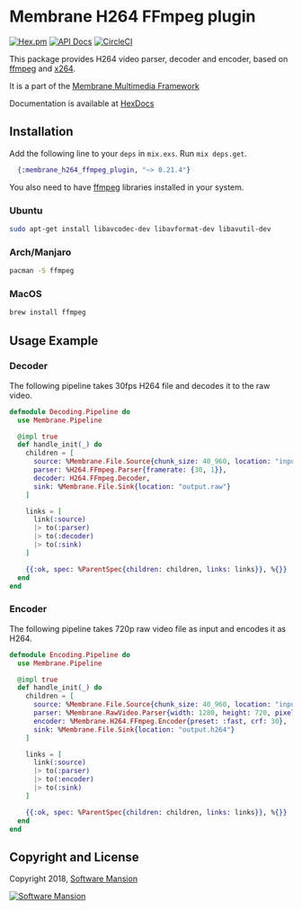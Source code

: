# Membrane H264 FFmpeg plugin

[![Hex.pm](https://img.shields.io/hexpm/v/membrane_h264_ffmpeg_plugin.svg)](https://hex.pm/packages/membrane_h264_ffmpeg_plugin)
[![API Docs](https://img.shields.io/badge/api-docs-yellow.svg?style=flat)](https://hexdocs.pm/membrane_h264_ffmpeg_plugin/)
[![CircleCI](https://circleci.com/gh/membraneframework/membrane_h264_ffmpeg_plugin.svg?style=svg)](https://circleci.com/gh/membraneframework/membrane_h264_ffmpeg_plugin)

This package provides H264 video parser, decoder and encoder, based on [ffmpeg](https://www.ffmpeg.org)
and [x264](https://www.videolan.org/developers/x264.html).

It is a part of the [Membrane Multimedia Framework](https://membraneframework.org)

Documentation is available at [HexDocs](https://hexdocs.pm/membrane_h264_ffmpeg_plugin/)

## Installation

Add the following line to your `deps` in `mix.exs`. Run `mix deps.get`.

```elixir
  {:membrane_h264_ffmpeg_plugin, "~> 0.21.4"}
```

You also need to have [ffmpeg](https://www.ffmpeg.org) libraries installed in your system.

### Ubuntu

```bash
sudo apt-get install libavcodec-dev libavformat-dev libavutil-dev
```

### Arch/Manjaro

```bash
pacman -S ffmpeg
```

### MacOS

```bash
brew install ffmpeg
```

## Usage Example

### Decoder

The following pipeline takes 30fps H264 file and decodes it to the raw video.

```elixir
defmodule Decoding.Pipeline do
  use Membrane.Pipeline

  @impl true
  def handle_init(_) do
    children = [
      source: %Membrane.File.Source{chunk_size: 40_960, location: "input.h264"},
      parser: %H264.FFmpeg.Parser{framerate: {30, 1}},
      decoder: H264.FFmpeg.Decoder,
      sink: %Membrane.File.Sink{location: "output.raw"}
    ]

    links = [
      link(:source)
      |> to(:parser)
      |> to(:decoder)
      |> to(:sink)
    ]

    {{:ok, spec: %ParentSpec{children: children, links: links}}, %{}}
  end
end
```

### Encoder

The following pipeline takes 720p raw video file as input and encodes it as H264.

```elixir
defmodule Encoding.Pipeline do
  use Membrane.Pipeline

  @impl true
  def handle_init(_) do
    children = [
      source: %Membrane.File.Source{chunk_size: 40_960, location: "input.raw"},
      parser: %Membrane.RawVideo.Parser{width: 1280, height: 720, pixel_format: :I420},
      encoder: %Membrane.H264.FFmpeg.Encoder{preset: :fast, crf: 30},
      sink: %Membrane.File.Sink{location: "output.h264"}
    ]

    links = [
      link(:source)
      |> to(:parser)
      |> to(:encoder)
      |> to(:sink)
    ]

    {{:ok, spec: %ParentSpec{children: children, links: links}}, %{}}
  end
end
```

## Copyright and License

Copyright 2018, [Software Mansion](https://swmansion.com/?utm_source=git&utm_medium=readme&utm_campaign=membrane)

[![Software Mansion](https://logo.swmansion.com/logo?color=white&variant=desktop&width=200&tag=membrane-github)](https://swmansion.com/?utm_source=git&utm_medium=readme&utm_campaign=membrane)
